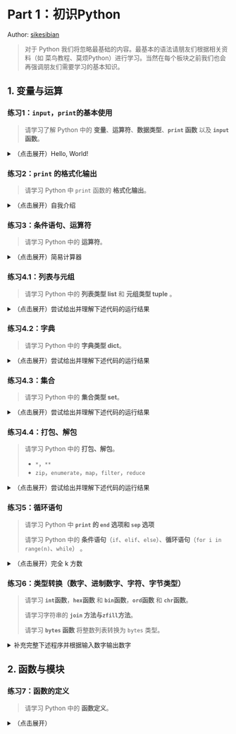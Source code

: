 # Part 1：初识Python

Author: [sikesibian](https://github.com/sikesibian)

<!-- * TOC
{:toc} -->

> 对于 Python 我们将忽略最基础的内容。最基本的语法请朋友们根据相关资料（如 菜鸟教程、莫烦Python）进行学习。当然在每个板块之前我们也会再强调朋友们需要学习的基本知识。

## 1. 变量与运算

### 练习1：`input`，`print`的基本使用

> 请学习了解 Python 中的 **变量**、**运算符**、**数据类型**、**`print` 函数** 以及 **`input` 函数**。

<details>
<summary>（点击展开）Hello, World!</summary>
<br>
<div markdown="1">

接收一个字符串 `name`，输出 `Hello, <name>!`

输入输出示例：
```
输入：
Please input your name: UCAS CTF
输出：
Hello, UCAS CTF!
```
</div>
</details>

### 练习2：`print` 的格式化输出

> 请学习 Python 中 `print` 函数的 **格式化输出**。

<details>
<summary>（点击展开）自我介绍</summary>
<br>
<div markdown="1">

请你设计一个程序接收用户的基本信息并生成一个固定格式的自我介绍。

输入输出示例：
```
输入：
Your name: UCAS CTF
Your age: 18
Your gender: male
Your major: Computer Science and Technology
Your hometown: Beijing
输出：
Hello! I'm UCAS CTF, an 18-year-old male from Beijing, currently majoring in Computer Science and Technology. Always ready to learn and innovate, I'm excited about what the future holds in the world of tech!
```

注：你可以使用多种方式实现上述程序。比如**格式化字符串（`format`扩展选项、`f"string{var}"`等等）**。

</div>
</details>

### 练习3：条件语句、运算符

> 请学习 Python 中的 **运算符**。

<details>
<summary>（点击展开）简易计算器</summary>
<br>
<div markdown="1">

> 请学习 Python 中的 **条件语句**（`if`、`elif`、`else`）、基本的**运算符**
> 
> - `+`：加法，`-`：减法，`*`：乘法，`/`：除法，`//`：取商，`%`：取余，`**`：指数。
> - `==`：判断两个数是否相等，`!=`：判断两个数是否不相等。
> - `>`：判断一个数是否大于另一个数，`>=`：判断一个数是否大于等于另一个数，`<`：判断一个数是否小于另一个数，`<=`：判断一个数是否小于等于另一个数。
> - `and`：逻辑与，`or`：逻辑或，`not`：逻辑非。
> - `is`：判断两个变量是否指向同一个对象，`is not`：判断两个变量是否指向不同的对象。（常见用法：`a is not None`）

补充完整下述代码：
```python
a = int(input("Please input number a: ").strip())
b = int(input("Please input number b: ").strip())
op = input("Please input operation: ").strip()

if op == "+":
    print("Performing Addition ...")
    print(f"{a} {op} {b} = {a + b}")
elif op == "-":
    print("Performing Subtraction ...")
    # TODO
elif op == "*":
    print("Performing Multiplication ...")
    # TODO
elif op == "/":
    print("Performing Division ...")
    print("I will give you the remainder and quotient.")
    # TODO
elif op == "**":
    print("Performing Exponentiation ...")
    # TODO
else:
    print("Invalid Operation!")
```

注：详细输出格式请看下述示例：

输入输出示例：

```
输入：
Please input number a: 5
Please input number b: 3
Please input operation: +
输出：
Performing Addition ...
5 + 3 = 8
```

```
输入：
Please input number a: 5
Please input number b: 0
Please input operation: /
输出：
Performing Division ...
Invalid Operation!
```

```
输入：
Please input number a: 5
Please input number b: 3
Please input operation: /
输出：
Performing Division ...
I will give you the remainder and quotient.
5 / 3 = 1 ... 2
```


</div>
</details>

### 练习4.1：列表与元组

> 请学习 Python 中的 **列表类型 list** 和 **元组类型 tuple** 。

<details>
<summary>（点击展开）尝试给出并理解下述代码的运行结果</summary>
<br>
<div markdown="1">

**对于列表类型，我们常用的运算符有**：

- `+`：列表的连接，`*`：列表的复制
- `in`：判断元素是否在列表中
- `[::]`：切片
- `sort`：排序，`sorted`：排序后生成新列表
- `len`：获取列表的长度
- `max`：获取列表中的最大值，`min`：获取列表中的最小值
- `sum`：求和
- `*`：解包
- `count`：统计元组中某个元素出现的次数
- `index`：获取元组中某个元素在元组中的位置
- `append`：在列表末尾添加元素
- `remove`：删除列表中某个元素
- `insert`：在列表中指定位置插入元素
- `reverse`：反转列表
- `extend`：在列表末尾扩展多个元素

```python
a = [1, 5, 6, 2, 3, 4, 7, 8, 9, 10]
print(sum(a))
print(len(a + a + a * 2))
print(a[-1])
print(a[:-1])
print(a[::-1])
print(sorted(a))
a = [1, 5, 6, 2, 3, 4, 7, 8, 9, 10]
print(a); print(a.sort()); print(a)
print(max(a) - min(a))
print(a.count(1))
print(a.index(1))
a.extend([11, 12, 13, 14, 15])
a.append(16)
a.append(a)
print(a)
a.remove(1)
print(a)
a.insert(0, 1)
print(a)
a.reverse()
print(a)
print(a[0])
print(a[0][0])
```

**思考**：
- 如何构造一个全部由 1 组成的长为 `n` 的列表？
- 如何将一个列表倒序？
- `sort` 和 `sorted` 的区别？

**对于元组类型，我们常用的运算符有**：
- `+`：元组的连接，`*`：元组的复制
- `in`：判断元素是否在元组中
- `*`：解包
- `len`：获取元组的长度
- `max`：获取元组中的最大值，`min`：获取元组中的最小值
- `sum`：求和
- `count`：统计元组中某个元素出现的次数
- `index`：获取元组中某个元素在元组中的位置

```python
a = (1, 5, 6, 2, 3, 4, 7, 8, 9, 10)
print(sum(a))
print(len(a + a + a * 2))
print(a[-1])
print(a[:-1])
print(a[::-1])
print(sorted(a), type(sorted(a)))
print(max(a) - min(a))
print(a.count(1))
print(a.index(1))
```

思考：
- 元组能否有 `a.sort()` ？


</div>
</details>

### 练习4.2：字典

> 请学习 Python 中的 **字典类型 dict**。

<details>
<summary>（点击展开）尝试给出并理解下述代码的运行结果</summary>
<br>
<div markdown="1">

</div>
</details>

### 练习4.3：集合

> 请学习 Python 中的 **集合类型 set**。

<details>
<summary>（点击展开）尝试给出并理解下述代码的运行结果</summary>
<br>
<div markdown="1">

</div>
</details>

### 练习4.4：打包、解包

> 请学习 Python 中的 **打包、解包**。
>
> - `*`，`**`
> - `zip`，`enumerate`，`map`，`filter`，`reduce`


<details>
<summary>（点击展开）尝试给出并理解下述代码的运行结果</summary>
<br>
<div markdown="1">

</div>
</details>

### 练习5：循环语句

> 请学习 Python 中 **`print` 的 `end` 选项和 `sep` 选项**
> 
> 请学习 Python 中的 **条件语句**（`if`、`elif`、`else`）、**循环语句**（`for i in range(n)`、`while`） 。

<details>
<summary>（点击展开）完全 k 方数</summary>
<br>
<div markdown="1">

利用下述代码可以每行十个地输出 1 到 n 的完全平方数（完全 2 方数）。

```python
n = int(input("Please input a number: "))
if n <= 0: print("Invalid input!")
i = 1
while i ** 2 <= n:
    print(i ** 2, end=" ")
    i += 1
    if i % 10 == 1: print()
```

请设计一个 Python 程序，接收一个正整数 n 和 正整数 k，输出 n 的完全 k 方数。

**额外的思考：阅读下面的几种完全平方数的实现并对实现方法和效率问题进行思考**。

注：**海象运算符**：

```python
n = int(input("Please input a number: "))
if n <= 0: print("Invalid input!")
i = 0
while (i + 1) ** 2 <= n:
    print((i := i + 1) ** 2, end=" ")
    if i % 10 == 0: print()
```

注：**列表推导式**：

```python
n = int(input("Please input a number: "))
if n <= 0: print("Invalid input!")
print("\n".join(" ".join(f"{j ** 2}" for j in range(i, i + 10) if j ** 2 <= n) for i in range(1, n + 1, 10) if i ** 2 <= n))
```

或许下面这种写法会更好看一些：
```python
n = int(input("Please input a number: "))
if n <= 0: print("Invalid input!")
print(
    "\n".join(
        " ".join(
            f"{j ** 2}" for j in range(i, i + 10) if j ** 2 <= n
            ) 
        for i in range(1, n + 1, 10) if i ** 2 <= n
        )
    )
```

</div>
</details>


### 练习6：类型转换（数字、进制数字、字符、字节类型）

> 请学习 **`int`函数**，**`hex`函数** 和 **`bin`函数**，**`ord`函数** 和 **`chr`函数**。
> 
> 请学习字符串的 **`join` 方法与`zfill`方法**。
> 
> 请学习 **`bytes` 函数** 将整数列表转换为 `bytes` 类型。

<details>
<summary>补充完整下述程序并根据输入数字输出数字</summary>
<br>
<div markdown="1">

输入上接收一串二进制数据（不以 `0b` 开头），将它转换为十六进制数据，和可见字符串，并以一定格式输出：
- 末尾自动补0
- 输出上分两栏，左栏是十六进制数据，右栏是可见字符串（ascii 32~126），左右栏之间相隔 6 个空格。
- 输出的左栏的十六进制数据以 1 个字节为单位用空格隔开，每行最多 10 个字节。
- 输出的右栏的字符串与左栏的十六进制数据一一对应，如果字符无法显示则用 `.` 代替（包括换行符、制表符等）。
- 最后将数据转换为 `bytes` 类型进行输出。

输入输出示例：  

```
输入：
0100011000111010110100111011001101000001100000111110010010110000010100101111011101010001010000111100001001110101001001010101010100011110101001111000110001001000110010001010101011111010111001010110001110001101100111001011010000100011010001111011110001011100011011110101010011000100100110100011010110011001010100111110110000001101101111011100101111011111100111010100011001110110101010000110011010000000001101100000010011010010100010111111
输出：
46 3a d3 b3 41 83 e4 b0 52 f7      F:..A...R.
1e a7 8c 48 c8 aa fa e5 63 8d      ...H....c.
6f 54 c4 9a 35 99 53 ec 0d bd      oT..5.S...
66 80 36 04 d2 8b f0               f.6....
b'F:\xd3\xb3A\x83\xe4\xb0R\xf7QC\xc2u%U\x1e\xa7\x8cH\xc8\xaa\xfa\xe5c\x8d\x9c\xb4#G\xbc\\oT\xc4\x9a5\x99S\xec\r\xbd\xcb\xdf\x9dFv\xa8f\x806\x04\xd2\x8b\xf0'
```

</div>
</details>

## 2. 函数与模块

### 练习7：函数的定义

> 请学习 Python 中的 **函数定义**。

<details>
<summary>（点击展开）</summary>
<br>
<div markdown="1">

</div>
</details>